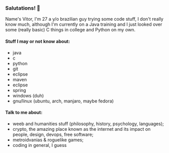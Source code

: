 ### Salutations! 👋

Name's Vitor, I'm 27 a y/o brazilian guy trying some code stuff, I don't really know much, although I'm currently on a Java training and I just looked over some (really basic) C things in college and Python on my own.

#### Stuff I may or not know about:

- java
- c
- python
- git
- eclipse
- maven
- eclipse
- spring
- windows (duh)
- gnu/linux (ubuntu, arch, manjaro, maybe fedora)

#### Talk to me about:

- weeb and humanities stuff (philosophy, history, psychology, languages); 
- crypto, the amazing place known as the internet and its impact on people, design, devops, free software;
- metroidvanias & roguelike games;
- coding in general, I guess

<!--
**gehrkev/gehrkev** is a ✨ _special_ ✨ repository because its `README.md` (this file) appears on your GitHub profile.

Here are some ideas to get you started:

- 🔭 I’m currently working on ...
- 🌱 I’m currently learning ...
- 👯 I’m looking to collaborate on ...
- 🤔 I’m looking for help with ...
- 💬 Ask me about ...
- 📫 How to reach me: ...
- 😄 Pronouns: ...
- ⚡ Fun fact: ...
-->
